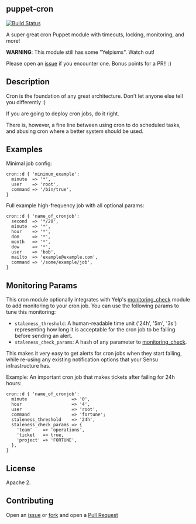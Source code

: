 ## puppet-cron

[![Build Status](https://travis-ci.org/Yelp/puppet-cron.svg?branch=master)](https://travis-ci.org/Yelp/puppet-cron)

A super great cron Puppet module with timeouts, locking, monitoring, and more!

**WARNING**: This module still has some "Yelpisms". Watch out!

Please open an [issue](https://github.com/Yelp/puppet-cron/issues) if you encounter
one. Bonus points for a PR!! :)

## Description

Cron is the foundation of any great architecture. Don't let anyone else tell you differently :)

If you are going to deploy cron jobs, do it right.

There is, however, a fine line between using cron to do scheduled tasks,
and abusing cron where a better system should be used.

## Examples

Minimal job config:
```puppet
cron::d { 'minimum_example':
  minute  => '*',
  user    => 'root',
  command => '/bin/true',
}
 ```

Full example high-frequency job with all optional params:
```puppet
cron::d { 'name_of_cronjob':
  second  => '*/20',
  minute  => '*',
  hour    => '*',
  dom     => '*',
  month   => '*',
  dow     => '*',
  user    => 'bob',
  mailto  => 'example@example.com',
  command => '/some/example/job',
}
```

## Monitoring Params

This cron module optionally integrates with Yelp's [monitoring_check](https://github.com/Yelp/puppet-monitoring_check)
module to add monitoring to your cron job. You can use the following params
to tune this monitoring:

* `staleness_threshold`: A human-readable time unit ('24h', '5m', '3s') representing
   how long it is acceptable for the cron job to be failing before sending an alert.
* `staleness_check_params`: A hash of any parameter to [monitoring_check](https://github.com/Yelp/puppet-monitoring_check).

This makes it very easy to get alerts for cron jobs when they start failing,
while re-using any existing notification options that your Sensu infrastructure
has.

Example: An important cron job that makes tickets after failing for 24h hours:
```puppet
cron::d { 'name_of_cronjob':
  minute                 => '0',
  hour                   => '4',
  user                   => 'root',
  command                => 'fortune';
  staleness_threshold    => '24h',
  staleness_check_params => {
    'team'    => 'operations',
    'ticket   => true,
    'project' => 'FORTUNE',
  },
}
```

## License

Apache 2.

## Contributing

Open an [issue](https://github.com/Yelp/puppet-cron/issues) or 
[fork](https://github.com/Yelp/puppet-cron/fork) and open a 
[Pull Request](https://github.com/Yelp/puppet-cron/pulls)
